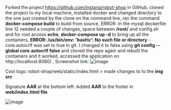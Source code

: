 Forked the project https://github.com/instana/robot-shop in GitHub, 
cloned the project to my local machine, 
installed docker and changed directory to the one just created by the clone on the command line, 
ran the command **docker-compose build** to build from source, 
ERROR: In the mysql dockerfile line 12 needed a couple of changes, space between **/root/** and config.sh and for root access **echo**, 
**docker-compose up -d** to bring up all the containers, 
**ERROR: /us/bin/env: ‘bash\r’: No such file or directory** - core.autocrlf was set to true in git. I changed it to false using **git config --global core.autocrlf false** and cloned the repo again and rebuilt the containers and it worked, 
accessed the application on http://localhost:8080/ , 
Screenshot link: ![image](https://user-images.githubusercontent.com/29515983/144965828-9f01851f-1e9c-41b9-82a8-4ddc4a327c49.png)

Cool logo:
robot-shop/web/static/index.html > made changes to to the **img src**

Signature **AAR** at the bottom left:
Added **AAR** to the footer in **web/index.html file**

![image](https://user-images.githubusercontent.com/29515983/145072600-58e4aa16-053f-4dbc-bd68-40dbfeec3423.png)

